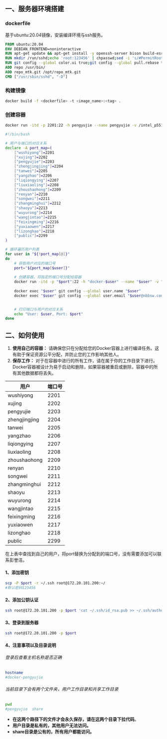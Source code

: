 ## 一、服务器环境搭建

###  dockerfile

基于ubuntu:20.04镜像，安装编译环境与ssh服务。

```dockerfile
FROM ubuntu:20.04
ENV DEBIAN_FRONTEND=noninteractive
RUN apt-get update && apt-get install -y openssh-server bison build-essential curl flex g++-multilib gcc-multilib gnupg gperf lib32z-dev lib32z1 libc6-dev-i386 libgl1-mesa-dev libncurses5 lib32ncurses5-dev libssl-dev libx11-dev libxml2-utils m4 unzip x11proto-core-dev xsltproc zip zlib1g-dev bsdmainutils cgpt libswitch-perl bc rsync xxd git-core parallel python openjdk-8-jdk
RUN mkdir /run/sshd;echo 'root:123456' | chpasswd;sed -i 's/#PermitRootLogin prohibit-password/PermitRootLogin yes/' /etc/ssh/sshd_config;sed -i 's/#PubkeyAuthentication yes/PubkeyAuthentication yes/' /etc/ssh/sshd_config
RUN git config --global color.ui true;git config --global pull.rebase true ;git config --global alias.lg "log --color --graph --pretty=format:'%Cred%h%Creset -%C(yellow)%d%Creset %s %Cgreen(%cr) %C(bold blue)<%an>%Creset' --abbrev-commit --"
ADD repo /usr/bin/
ADD repo_mtk.git /opt/repo_mtk.git
CMD ["/usr/sbin/sshd", "-D"]
```

### 构建镜像

```bash
docker build -f <dockerfile> -t <image_name>:<tag> .
```


### 创建容器

```bash
docker run -itd -p 2201:22 -h pengyujie --name pengyujie -v /intel_p5510/Project:/root/Project aa304c218870
```

```bash
#!/bin/bash

# 用户与端口的对应关系
declare -A port_map=(
    ["wushiyong"]=2201
    ["xujing"]=2202
    ["pengyujie"]=2203
    ["zhengjingjing"]=2204
    ["tanwei"]=2205
    ["yangzhao"]=2206
    ["liqiongying"]=2207
    ["liuxiaoling"]=2208
    ["zhoushaohong"]=2209
    ["renyan"]=2210
    ["songwei"]=2211
    ["zhangminghui"]=2212
    ["shaoyu"]=2213
    ["wuyurong"]=2214
    ["wangjintao"]=2215
    ["feixingming"]=2216
    ["yuxiaowen"]=2217
    ["lizonghao"]=2218
    ["public"]=2299
)

# 循环遍历用户列表
for user in "${!port_map[@]}"
do
    # 获取用户对应的端口号
    port="${port_map[$user]}"
    
    # 创建容器，将指定的端口号分配给容器
    docker run -itd -p "$port":22 -h "docker-$user" --name "$user" -v "/pool_sn640/userDir/$user:/root/$user" -v "/pool_sn640/userDir/share:/root/share" your_image_name
    
    docker exec "$user" git config --global user.name "$user"
    docker exec "$user" git config --global user.email "$user@nbbsw.com"

    
    # 打印端口与用户的对应关系
    echo "User: $user, Port: $port"
done

```

## 二、如何使用

1. **使用自己的容器：** 请确保您只在分配给您的Docker容器上进行编译任务。这有助于保证资源公平分配，并防止您的工作影响其他人。
2. **保存工作：** 对于在容器中进行的所有工作，请在属于你的工作目录下进行。Docker容器被设计为易于启动和删除，如果容器被重启或删除，容器中的所有其他数据都将丢失。

| 用户          | 端口号 |
| ------------- | ------ |
| wushiyong     | 2201   |
| xujing        | 2202   |
| pengyujie     | 2203   |
| zhengjingjing | 2204   |
| tanwei        | 2205   |
| yangzhao      | 2206   |
| liqiongying   | 2207   |
| liuxiaoling   | 2208   |
| zhoushaohong  | 2209   |
| renyan        | 2210   |
| songwei       | 2211   |
| zhangminghui  | 2212   |
| shaoyu        | 2213   |
| wuyurong      | 2214   |
| wangjintao    | 2215   |
| feixingming   | 2216   |
| yuxiaowen     | 2217   |
| lizonghao     | 2218   |
| public        | 2299   |


在上表中查找到自己的用户，将port替换为分配到的端口号，没有需要添加可以联系彭誉洁。

#### 1、添加密钥

```bash
scp -P $port -r ~/.ssh root@172.20.101.200:~/
#默认密码123456
```

#### 2、添加公钥认证

```bash
ssh root@172.20.101.200 -p $port 'cat ~/.ssh/id_rsa.pub >> ~/.ssh/authorized_keys'
```

#### 3、登录到服务器

```bash
ssh root@172.20.101.200 -p $port
```

#### 4、注意事项以及目录说明

###### 		登录后查看主机名称是否正确

```bash
hostname
#docker-pengyujie
```

###### 		当前目录下会有两个文件夹，用户工作目录和共享工作目录

```bash
pwd
#pengyujie  share
```

- **在这两个路径下的文件才会永久保存，请在这两个目录下拉代码**。
- **用户目录是私有的，其他用户无法访问。**
- **share目录是公有的，所有用户都能访问。**
